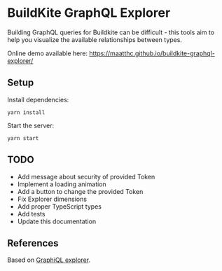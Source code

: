 # BuildKite GraphQL Explorer

Building GraphQL queries for Buildkite can be difficult -  this tools aim to help you visualize the available relationships between types.

Online demo available here: https://maatthc.github.io/buildkite-graphql-explorer/

## Setup

Install dependencies:

```
yarn install
```

Start the server:

```
yarn start
```

## TODO
 -  Add message about security of provided Token
 -  Implement a loading animation
 -  Add a button to change the provided Token
 -  Fix Explorer dimensions
 -  Add proper TypeScript types
 -  Add tests
 -  Update this documentation

## References

Based on [GraphiQL explorer](https://github.com/OneGraph/graphiql-explorer).